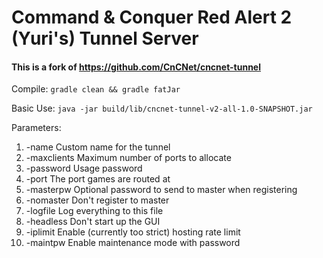 # Command & Conquer Red Alert 2 (Yuri's) Tunnel Server

#### This is a fork of https://github.com/CnCNet/cncnet-tunnel

Compile: ```gradle clean && gradle fatJar```

Basic Use: ```java -jar build/lib/cncnet-tunnel-v2-all-1.0-SNAPSHOT.jar```

Parameters:

 1. -name <str>          Custom name for the tunnel
 2. -maxclients <num>    Maximum number of ports to allocate
 3. -password <num>      Usage password
 4. -port <num>          The port games are routed at
 5. -masterpw <str>      Optional password to send to master when registering
 6. -nomaster            Don't register to master
 7. -logfile <str>       Log everything to this file
 8. -headless            Don't start up the GUI
 9. -iplimit             Enable (currently too strict) hosting rate limit
 10. -maintpw <str>       Enable maintenance mode with password
